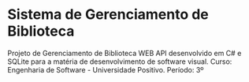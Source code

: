 # Sistema de Gerenciamento de Biblioteca
Projeto de Gerenciamento de Biblioteca WEB API desenvolvido em C# e SQLite para a matéria de desenvolvimento de software visual.
Curso: Engenharia de Software - Universidade Positivo.
Período: 3º
